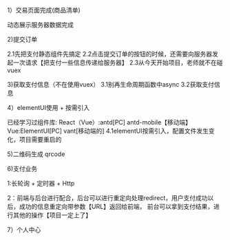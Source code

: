 1）交易页面完成(商品清单)

动态展示服务器数据完成



2)提交订单

2.1先把支付静态组件先搞定
2.2点击提交订单的按钮的时候，还需要向服务器发起一次请求【把支付一些信息传递给服务器】
2.3从今天开始项目，老师就不在碰vuex


3)获取支付信息（不在使用vuex）
3.1别再生命周期函数中async
3.2获取支付信息


4）elementUI使用 + 按需引入

已经学习过组件库:
React（Vue）:antd[PC] antd-mobile【移动端】
Vue:ElementUI[PC]   vant[移动端的]
4.1elementUI按需引入，配置文件发生变化，项目需要重启的



5)二维码生成 qrcode





6)支付业务

1:长轮询 + 定时器 + Http

2：前端与后台进行配合，后台可以进行重定向处理redirect，用户支付成功以后，成功的信息重定向带参数【URL】返回给前端，
前台可以拿到支付结果，进行其他的操作【项目一定上了】


7）个人中心

